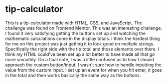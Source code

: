 # tip-calculator
This is a tip-calculator made with HTML, CSS, and JavaScript. The challenge was found on Frontend Mentor. This was an interesting challenge. I found it very satisfying getting the buttons set up and watching the mathematic calculations come in the display totals. I think the hardest thing for me on this project was just getting it to look good on multiple sizings. Specifically the right side with the tip total and those elements over there. I think my HTML could've been set up a lot better to have made all that go more smoothly. On a final note, I was a little confused as to how I should approach the custom button/input. I wasn't sure how to handle inputting the value from the custom input. I set up an event for when you hit enter, it goes in the total and then works basically the same way as the buttons.
